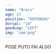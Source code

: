 ```yaml
---
name: "Brais"
age: 23
position: "DEFENSAS"
dorsal: "14"
goodLeg: "LEFT"
img: "sam.png"
---
```


POSE PUTO FAI ALGO